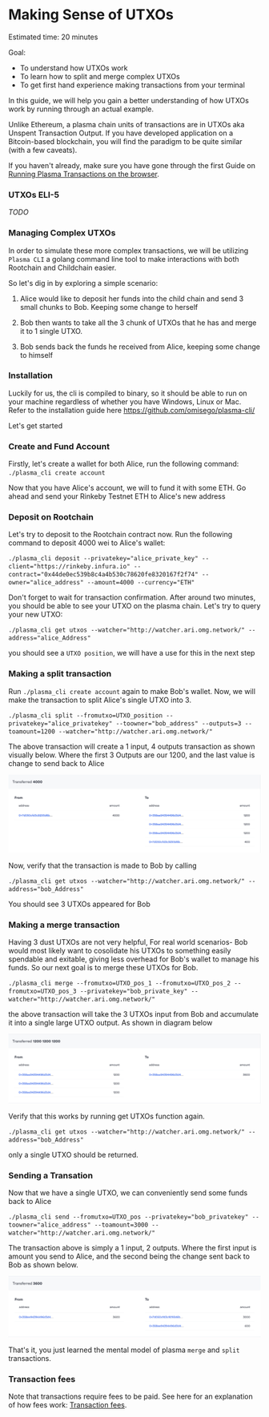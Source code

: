 # Making Sense of UTXOs

Estimated time: 20 minutes

Goal:

- To understand how UTXOs work
- To learn how to split and merge complex UTXOs
- To get first hand experience making transactions from your terminal

In this guide, we will help you gain a better understanding of how UTXOs work by running through an actual example.

Unlike Ethereum, a plasma chain units of transactions are in UTXOs aka Unspent Transaction Output. If you have developed application on a Bitcoin-based blockchain, you will find the paradigm to be quite similar (with a few caveats).

If you haven't already, make sure you have gone through the first Guide on [Running Plasma Transactions on the browser](https://github.com/omisego/dev-portal/blob/master/guides/browser_plasma_interface.md).

### UTXOs ELI-5

*TODO*

### Managing Complex UTXOs

In order to simulate these more complex transactions, we will be utilizing `Plasma CLI` a golang command line tool to make interactions with both Rootchain and Childchain easier.

So let's dig in by exploring a simple scenario:

1. Alice would like to deposit her funds into the child chain and send 3 small chunks to Bob. Keeping some change to herself

2. Bob then wants to take all the 3 chunk of UTXOs that he has and merge it to 1 single UTXO.

3. Bob sends back the funds he received from Alice, keeping some change to himself


### Installation

Luckily for us, the cli is compiled to binary, so it should be able to run on your machine regardless of whether you have Windows, Linux or Mac.
Refer to the installation guide here https://github.com/omisego/plasma-cli/

Let's get started

### Create and Fund Account


Firstly, let's create a wallet for both Alice, run the following command:
`./plasma_cli create account`

Now that you have Alice's account, we will to fund it with some ETH. Go ahead and send your Rinkeby Testnet ETH to Alice's new address


### Deposit on Rootchain

Let's try to deposit to the Rootchain contract now. Run the following command to deposit 4000 wei to Alice's wallet:

```
./plasma_cli deposit --privatekey="alice_private_key" --client="https://rinkeby.infura.io" --contract="0x44de0ec539b8c4a4b530c78620fe8320167f2f74" --owner="alice_address" --amount=4000 --currency="ETH"
```

Don't forget to wait for transaction confirmation. After around two minutes, you should be able to see your UTXO on the plasma chain. Let's try to query your new UTXO:

```
./plasma_cli get utxos --watcher="http://watcher.ari.omg.network/" --address="alice_Address"
```

you should see a `UTXO position`, we will have a use for this in the next step

### Making a split transaction

Run `./plasma_cli create account` again to make Bob's wallet. Now, we will make the transaction to split Alice's single UTXO into 3.

```
./plasma_cli split --fromutxo=UTXO_position --privatekey="alice_privatekey" --toowner="bob_address" --outputs=3 --toamount=1200 --watcher="http://watcher.ari.omg.network/"
```

The above transaction will create a 1 input, 4 outputs transaction as shown visually below. Where the first 3 Outputs are our 1200, and the last value is change to send back to Alice

![Split Transaction Example](./assets/split-example.png)

Now, verify that the transaction is made to Bob by calling

```
./plasma_cli get utxos --watcher="http://watcher.ari.omg.network/" --address="bob_Address"
```

You should see 3 UTXOs appeared for Bob

### Making a merge transaction

Having 3 dust UTXOs are not very helpful, For real world scenarios- Bob would most likely want to cosolidate his UTXOs to something easily spendable and exitable, giving less overhead for Bob's wallet to manage his funds. So our next goal is to merge these UTXOs for Bob.

```
./plasma_cli merge --fromutxo=UTXO_pos_1 --fromutxo=UTXO_pos_2 --fromutxo=UTXO_pos_3 --privatekey="bob_private_key" --watcher="http://watcher.ari.omg.network/"
```

the above transaction will take the 3 UTXOs input from Bob and accumulate it into a single large UTXO output. As shown in diagram below

![Merge Transaction Example](./assets/merge-example.png)

Verify that this works by running get UTXOs function again.

```
./plasma_cli get utxos --watcher="http://watcher.ari.omg.network/" --address="bob_Address"
```

only a single UTXO should be returned.

### Sending a Transation

Now that we have a single UTXO, we can conveniently send some funds back to Alice

```
./plasma_cli send --fromutxo=UTXO_pos --privatekey="bob_privatekey" --toowner="alice_address" --toamount=3000 --watcher="http://watcher.ari.omg.network/"
```

The transaction above is simply a 1 input, 2 outputs. Where the first input is amount you send to Alice, and the second being the change sent back to Bob as shown below.

![Send Transaction Example](./assets/send-example.png)

That's it, you just learned the mental model of plasma `merge` and `split` transactions.

### Transaction fees
Note that transactions require fees to be paid. See here for an explanation of how fees work: [Transaction fees](https://github.com/omisego/dev-portal/blob/master/guides/transaction_fees.md).
